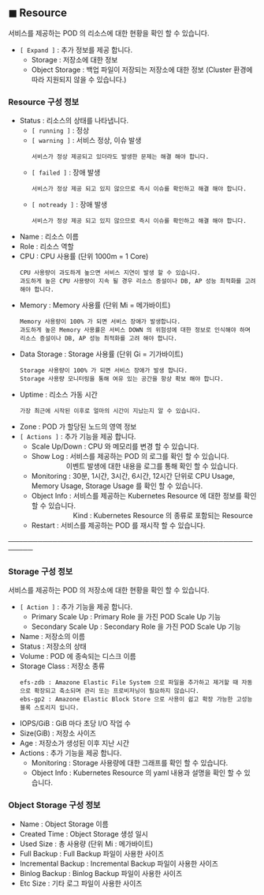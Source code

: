 ## &#9724; Resource
서비스를 제공하는 POD 의 리소스에 대한 현황을 확인 할 수 있습니다.    
+ <code>[ Expand ]</code> : 추가 정보를 제공 합니다.
  - Storage : 저장소에 대한 정보
  - Object Storage : 백업 파일이 저장되는 저장소에 대한 정보 (Cluster 환경에 따라 지원되지 않을 수 있습니다.)

### Resource 구성 정보
+ Status  : 리소스의 상태를 나타냅니다.
    - <code>[ running ]</code> : 정상
    - <code>[ warning ]</code> : 서비스 정상, 이슈 발생
      ```
      서비스가 정상 제공되고 있더라도 발생한 문제는 해결 해야 합니다.
      ```
    - <code>[ failed ]</code> : 장애 발생
      ```
      서비스가 정상 제공 되고 있지 않으므로 즉시 이슈를 확인하고 해결 해야 합니다.
      ```
    - <code>[ notready ]</code> : 장애 발생
      ```
      서비스가 정상 제공 되고 있지 않으므로 즉시 이슈를 확인하고 해결 해야 합니다.
      ```      
+ Name : 리소스 이름
+ Role : 리소스 역할
+ CPU : CPU 사용률 (단위 1000m = 1 Core)
    ```  
    CPU 사용량이 과도하게 높으면 서비스 지연이 발생 할 수 있습니다.
    과도하게 높은 CPU 사용량이 지속 될 경우 리소스 증설이나 DB, AP 성능 최적화를 고려 해야 합니다.
    ```
+ Memory : Memory 사용률 (단위 Mi = 메가바이트)
    ```  
    Memory 사용량이 100% 가 되면 서비스 장애가 발생합니다.
    과도하게 높은 Memory 사용률은 서비스 DOWN 의 위험성에 대한 정보로 인식해야 하며 리소스 증설이나 DB, AP 성능 최적화를 고려 해야 합니다.
    ```
+ Data Storage : Storage 사용률 (단위 Gi = 기가바이트)
    ```  
    Storage 사용량이 100% 가 되면 서비스 장애가 발생 합니다.
    Storage 사용량 모니터링을 통해 여유 있는 공간을 항상 확보 해야 합니다.
    ```
+ Uptime  : 리소스 가동 시간
    ```  
    가장 최근에 시작된 이후로 얼마의 시간이 지났는지 알 수 있습니다.
    ```
+ Zone : POD 가 할당된 노드의 영역 정보
+ <code>[ Actions ]</code> : 추가 기능을 제공 합니다.
  - Scale Up/Down : CPU 와 메모리를 변경 할 수 있습니다.
  - Show Log : 서비스를 제공하는 POD 의 로그를 확인 할 수 있습니다.  
    　　　　　이벤트 발생에 대한 내용을 로그를 통해 확인 할 수 있습니다. 
  - Monitoring : 30분, 1시간, 3시간, 6시간, 12시간 단위로 CPU Usage, Memory Usage, Storage Usage 를 확인 할 수 있습니다.
  - Object Info : 서비스를 제공하는 Kubernetes Resource 에 대한 정보를 확인 할 수 있습니다.  
    　　　　　　Kind : Kubernetes Resource 의 종류로 포함되는 Resource 
  - Restart : 서비스를 제공하는 POD 를 재시작 할 수 있습니다.

───────────────────────────────────────────────────────

### Storage 구성 정보
서비스를 제공하는 POD 의 저장소에 대한 현황을 확인 할 수 있습니다.    
+ <code>[ Action ]</code> : 추가 기능을 제공 합니다.
  - Primary Scale Up : Primary Role 을 가진 POD Scale Up 기능
  - Secondary Scale Up : Secondary Role 을 가진 POD Scale Up 기능
+ Name : 저장소의 이름
+ Status : 저장소의 상태
+ Volume : POD 에 종속되는 디스크 이름
+ Storage Class : 저장소 종류
  ```
  efs-zdb : Amazone Elastic File System 으로 파일을 추가하고 제거할 때 자동으로 확장되고 축소되며 관리 또는 프로비저닝이 필요하지 않습니다.
  ebs-gp2 : Amazone Elastic Block Store 으로 사용이 쉽고 확장 가능한 고성능 블록 스토리지 입니다.
  ```
+ IOPS/GiB : GiB 마다 초당 I/O 작업 수
+ Size(GiB) : 저장소 사이즈
+ Age : 저장소가 생성된 이후 지난 시간
+ Actions : 추가 기능을 제공 합니다.
  - Monitoring : Storage 사용량에 대한 그래프를 확인 할 수 있습니다.
  - Object Info : Kubernetes Resource 의 yaml 내용과 설명을 확인 할 수 있습니다.

### Object Storage 구성 정보
+ Name : Object Storage 이름
+ Created Time : Object Storage 생성 일시
+ Used Size : 총 사용량 (단위 Mi : 메가바이트)
+ Full Backup : Full Backup 파일이 사용한 사이즈
+ Incremental Backup : Incremental Backup 파일이 사용한 사이즈
+ Binlog Backup : Binlog Backup 파일이 사용한 사이즈
+ Etc Size : 기타 로그 파일이 사용한 사이즈
